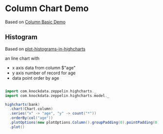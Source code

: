 # Column Chart Demo

Based on [Column Basic Demo](http://www.highcharts.com/demo/column-basic)

## Histogram

Based on [plot-histograms-in-highcharts](http://stackoverflow.com/questions/18042165/plot-histograms-in-highcharts)

an line chart with

* x axis data from column $"age"
* y axis number of record for age
* data point order by age


```scala

import com.knockdata.zeppelin.highcharts._
import com.knockdata.zeppelin.highcharts.model._

highcharts(bank)
  .chart(Chart.column)
  .series("x" -> "age", "y" -> count("*"))
  .orderBy(col("age"))
  .plotOptions(new plotOptions.Column().groupPadding(0).pointPadding(0).borderWidth(0))
  .plot()
```
